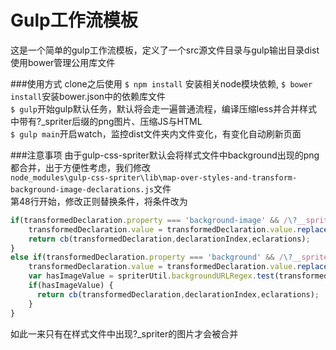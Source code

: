 Gulp工作流模板
===
这是一个简单的gulp工作流模板，定义了一个src源文件目录与gulp输出目录dist<br>
使用bower管理公用库文件


###使用方式
clone之后使用 `$ npm install` 安装相关node模块依赖, `$ bower install`安装bower.json中的依赖库文件<br>
`$ gulp`开始gulp默认任务，默认将会走一遍普通流程，编译压缩less并合并样式中带有?_spriter后缀的png图片、压缩JS与HTML<br>
`$ gulp main`开启watch，监控dist文件夹内文件变化，有变化自动刷新页面

###注意事项
由于gulp-css-spriter默认会将样式文件中background出现的png都合并，出于方便性考虑，我们修改<br>
`node_modules\gulp-css-spriter\lib\map-over-styles-and-transform-background-image-declarations.js`文件<br>
第48行开始，修改正则替换条件，将条件改为<br>
```javascript
if(transformedDeclaration.property === 'background-image' && /\?__spriter/i.test(transformedDeclaration.value)) {
    transformedDeclaration.value = transformedDeclaration.value.replace('?__spriter','');
    return cb(transformedDeclaration,declarationIndex,eclarations);
}
else if(transformedDeclaration.property === 'background' && /\?__spriter/i.test(transformedDeclaration.value)) {
    transformedDeclaration.value = transformedDeclaration.value.replace('?__spriter','');
    var hasImageValue = spriterUtil.backgroundURLRegex.test(transformedDeclaration.value);
    if(hasImageValue) {
      return cb(transformedDeclaration,declarationIndex,eclarations);
    }
}
```
如此一来只有在样式文件中出现?_spriter的图片才会被合并
